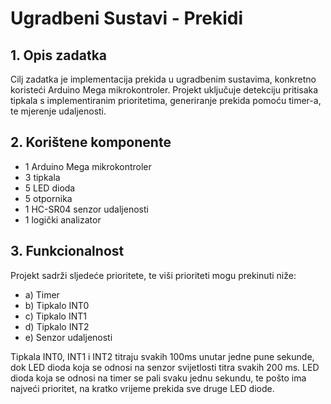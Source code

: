 # Ugradbeni Sustavi - Prekidi

## 1. Opis zadatka
Cilj zadatka je implementacija prekida u ugradbenim sustavima, konkretno koristeći Arduino Mega mikrokontroler. Projekt uključuje detekciju pritisaka tipkala s implementiranim prioritetima, generiranje prekida pomoću timer-a, te mjerenje udaljenosti.

## 2. Korištene komponente
- 1 Arduino Mega mikrokontroler
- 3 tipkala
- 5 LED dioda
- 5 otpornika
- 1 HC-SR04 senzor udaljenosti
- 1 logički analizator
  
## 3. Funkcionalnost
Projekt sadrži sljedeće prioritete, te viši prioriteti mogu prekinuti niže:
- a) Timer
- b) Tipkalo INT0
- c) Tipkalo INT1
- d) Tipkalo INT2
- e) Senzor udaljenosti

Tipkala INT0, INT1 i INT2 titraju svakih 100ms unutar jedne pune sekunde, dok LED dioda koja se odnosi na senzor svijetlosti titra svakih 200 ms. LED dioda koja se odnosi na timer se pali svaku jednu sekundu, te pošto ima najveći prioritet, na kratko vrijeme prekida sve druge LED diode.
